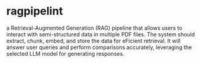 # ragpipelint
a Retrieval-Augmented Generation (RAG) pipeline that allows users to interact with semi-structured data in multiple PDF files. The system should extract, chunk, embed, and store the data for eFicient retrieval. It will answer user queries and perform comparisons accurately, leveraging the selected LLM model for generating responses.
